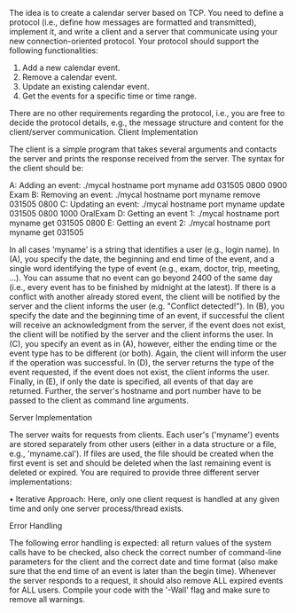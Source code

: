 

The idea is to create a calendar server based on TCP. You need to define a protocol (i.e., define how
messages are formatted and transmitted), implement it, and write a client and a server that
communicate using your new connection-oriented protocol. Your protocol should support the
following functionalities:

  1. Add a new calendar event.
  2. Remove a calendar event.
  3. Update an existing calendar event.
  4. Get the events for a specific time or time range.

There are no other requirements regarding the protocol, i.e., you are free to decide the protocol
details, e.g., the message structure and content for the client/server communication.
Client Implementation

The client is a simple program that takes several arguments and contacts the server and prints the
response received from the server. The syntax for the client should be:

  A: Adding an event: ./mycal hostname port myname add 031505 0800 0900 Exam
  B: Removing an event: ./mycal hostname port myname remove 031505 0800
  C: Updating an event: ./mycal hostname port myname update 031505 0800 1000 OralExam
  D: Getting an event 1: ./mycal hostname port myname get 031505 0800
  E: Getting an event 2: ./mycal hostname port myname get 031505

In all cases 'myname' is a string that identifies a user (e.g., login name). In (A), you specify the date,
the beginning and end time of the event, and a single word identifying the type of event (e.g., exam,
doctor, trip, meeting, ...). You can assume that no event can go beyond 2400 of the same day (i.e.,
every event has to be finished by midnight at the latest). If there is a conflict with another already
stored event, the client will be notified by the server and the client informs the user (e.g. "Conflict
detected!"). In (B), you specify the date and the beginning time of an event, if successful the client
will receive an acknowledgment from the server, if the event does not exist, the client will be
notified by the server and the client informs the user. In (C), you specify an event as in (A),
however, either the ending time or the event type has to be different (or both). Again, the client will
inform the user if the operation was successful. In (D), the server returns the type of the event
requested, if the event does not exist, the client informs the user. Finally, in (E), if only the date is
specified, all events of that day are returned.
Further, the server's hostname and port number have to be passed to the client as command line
arguments.


Server Implementation

The server waits for requests from clients. Each user's ('myname') events are stored separately from
other users (either in a data structure or a file, e.g., 'myname.cal'). If files are used, the file should be
created when the first event is set and should be deleted when the last remaining event is deleted or
expired. You are required to provide three different server implementations:
  
  • Iterative Approach: Here, only one client request is handled at any given time and only one
server process/thread exists.
  
  
Error Handling

The following error handling is expected: all return values of the system calls have to be checked,
also check the correct number of command-line parameters for the client and the correct date and
time format (also make sure that the end time of an event is later than the begin time). Whenever the
server responds to a request, it should also remove ALL expired events for ALL users. Compile
your code with the '-Wall' flag and make sure to remove all warnings.
